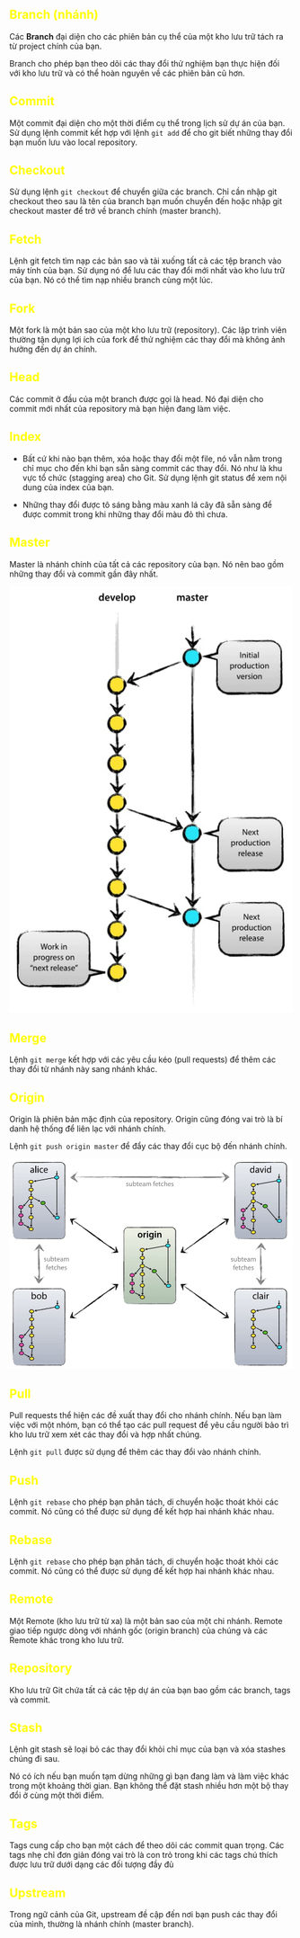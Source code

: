 <h2 style="color: yellow">Branch (nhánh)</h2>

Các **Branch** đại diện cho các phiên bản cụ thể của một kho lưu trữ tách ra từ project chính của bạn.

Branch cho phép bạn theo dõi các thay đổi thử nghiệm bạn thực hiện đối với kho lưu trữ và có thể hoàn nguyên về các phiên bản cũ hơn.

<h2 style="color: yellow">Commit</h2>

Một commit đại diện cho một thời điểm cụ thể trong lịch sử dự án của bạn. Sử dụng lệnh commit kết hợp với lệnh `git add` để cho git biết những thay đổi bạn muốn lưu vào local repository.

<h2 style="color: yellow">Checkout</h2>

Sử dụng lệnh `git checkout` để chuyển giữa các branch. Chỉ cần nhập git checkout theo sau là tên của branch bạn muốn chuyển đến hoặc nhập git checkout master để trở về branch chính (master branch).

<h2 style="color: yellow">Fetch</h2>

Lệnh git fetch tìm nạp các bản sao và tải xuống tất cả các tệp branch vào máy tính của bạn. Sử dụng nó để lưu các thay đổi mới nhất vào kho lưu trữ của bạn. Nó có thể tìm nạp nhiều branch cùng một lúc.

<h2 style="color: yellow">Fork</h2>

Một fork là một bản sao của một kho lưu trữ (repository). Các lập trình viên thường tận dụng lợi ích của fork để thử nghiệm các thay đổi mà không ảnh hưởng đến dự án chính.

<h2 style="color: yellow">Head</h2>

Các commit ở đầu của một branch được gọi là head. Nó đại diện cho commit mới nhất của repository mà bạn hiện đang làm việc.


<h2 style="color: yellow">Index</h2>

- Bất cứ khi nào bạn thêm, xóa hoặc thay đổi một file, nó vẫn nằm trong chỉ mục cho đến khi bạn sẵn sàng commit các thay đổi. Nó như là khu vực tổ chức (stagging area) cho Git. Sử dụng lệnh git status để xem nội dung của index của bạn.

- Những thay đổi được tô sáng bằng màu xanh lá cây đã sẵn sàng để được commit trong khi những thay đổi màu đỏ thì chưa.

<h2 style="color: yellow">Master</h2>

Master là nhánh chính của tất cả các repository của bạn. Nó nên bao gồm những thay đổi và commit gần đây nhất.

![master](../image/3.jpg)

<h2 style="color: yellow">Merge</h2>

Lệnh `git merge` kết hợp với các yêu cầu kéo (pull requests) để thêm các thay đổi từ nhánh này sang nhánh khác.

<h2 style="color: yellow">Origin</h2>

Origin là phiên bản mặc định của repository. Origin cũng đóng vai trò là bí danh hệ thống để liên lạc với nhánh chính.

Lệnh `git push origin master` để đẩy các thay đổi cục bộ đến nhánh chính.

![origin](../image/4.jpg)

<h2 style="color: yellow">Pull</h2>

Pull requests thể hiện các đề xuất thay đổi cho nhánh chính. Nếu bạn làm việc với một nhóm, bạn có thể tạo các pull request để yêu cầu người bảo trì kho lưu trữ xem xét các thay đổi và hợp nhất chúng.

Lệnh `git pull` được sử dụng để thêm các thay đổi vào nhánh chính.

<h2 style="color: yellow">Push</h2>

Lệnh `git rebase` cho phép bạn phân tách, di chuyển hoặc thoát khỏi các commit. Nó cũng có thể được sử dụng để kết hợp hai nhánh khác nhau.

<h2 style="color: yellow">Rebase</h2>

Lệnh `git rebase` cho phép bạn phân tách, di chuyển hoặc thoát khỏi các commit. Nó cũng có thể được sử dụng để kết hợp hai nhánh khác nhau.

<h2 style="color: yellow">Remote</h2>

Một Remote (kho lưu trữ từ xa) là một bản sao của một chi nhánh. Remote giao tiếp ngược dòng với nhánh gốc (origin branch) của chúng và các Remote khác trong kho lưu trữ.

<h2 style="color: yellow">Repository</h2>

Kho lưu trữ Git chứa tất cả các tệp dự án của bạn bao gồm các branch, tags và commit.

<h2 style="color: yellow">Stash</h2>

Lệnh git stash sẽ loại bỏ các thay đổi khỏi chỉ mục của bạn và xóa stashes chúng đi sau.

Nó có ích nếu bạn muốn tạm dừng những gì bạn đang làm và làm việc khác trong một khoảng thời gian. Bạn không thể đặt stash nhiều hơn một bộ thay đổi ở cùng một thời điểm.

<h2 style="color: yellow">Tags</h2>

Tags cung cấp cho bạn một cách để theo dõi các commit quan trọng. Các tags nhẹ chỉ đơn giản đóng vai trò là con trỏ trong khi các tags chú thích được lưu trữ dưới dạng các đối tượng đầy đủ

<h2 style="color: yellow">Upstream</h2>
Trong ngữ cảnh của Git, upstream đề cập đến nơi bạn push các thay đổi của mình, thường là nhánh chính (master branch).